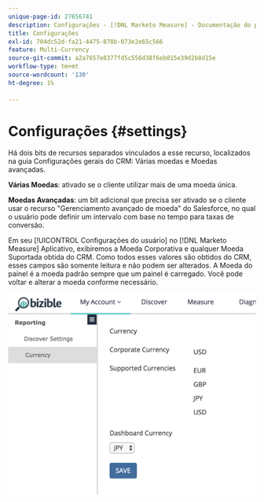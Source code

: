 ```yaml
---
unique-page-id: 27656741
description: Configurações - [!DNL Marketo Measure] - Documentação do produto
title: Configurações
exl-id: 704dc52d-fa21-4475-878b-073e2e65c566
feature: Multi-Currency
source-git-commit: a2a7657e8377fd5c556d38f6eb815e39d2b8d15e
workflow-type: tm+mt
source-wordcount: '130'
ht-degree: 1%

---
```


# Configurações {#settings}

Há dois bits de recursos separados vinculados a esse recurso, localizados na guia Configurações gerais do CRM: Várias moedas e Moedas avançadas.

**Várias Moedas**: ativado se o cliente utilizar mais de uma moeda única.

**Moedas Avançadas**: um bit adicional que precisa ser ativado se o cliente usar o recurso &quot;Gerenciamento avançado de moeda&quot; do Salesforce, no qual o usuário pode definir um intervalo com base no tempo para taxas de conversão.

Em seu [!UICONTROL Configurações do usuário] no [!DNL Marketo Measure] Aplicativo, exibiremos a Moeda Corporativa e qualquer Moeda Suportada obtida do CRM. Como todos esses valores são obtidos do CRM, esses campos são somente leitura e não podem ser alterados. A Moeda do painel é a moeda padrão sempre que um painel é carregado. Você pode voltar e alterar a moeda conforme necessário.

![](assets/one-1.png)
